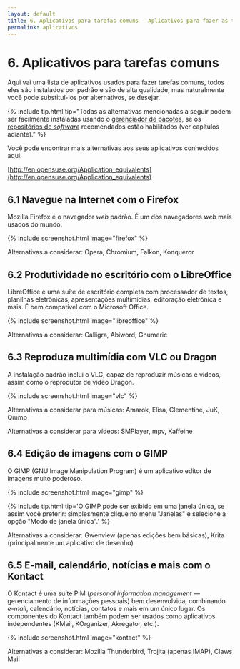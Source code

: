 ```yaml
---
layout: default
title: 6. Aplicativos para tarefas comuns - Aplicativos para fazer as tarefas mais comuns
permalink: aplicativos
---
```


# 6. Aplicativos para tarefas comuns

Aqui vai uma lista de aplicativos usados para fazer tarefas comuns, todos eles são instalados por padrão e são de alta qualidade, mas naturalmente você pode substituí-los por alternativos, se desejar.

{% include tip.html tip="Todas as alternativas mencionadas a seguir podem ser facilmente instaladas usando o [gerenciador de pacotes](installpackage), se os [repositórios de *software*](repositories) recomendados estão habilitados (ver capítulos adiante)." %}

Você pode encontrar mais alternativas aos seus aplicativos conhecidos aqui:

[http://en.opensuse.org/Application_equivalents](http://en.opensuse.org/Application_equivalents)

## 6.1 Navegue na Internet com o Firefox

Mozilla Firefox é o navegador *web* padrão. É um dos navegadores *web* mais usados do mundo.

{% include screenshot.html image="firefox" %}

Alternativas a considerar: Opera, Chromium, Falkon, Konqueror

## 6.2 Produtividade no escritório com o LibreOffice

LibreOffice é uma suíte de escritório completa com processador de textos, planilhas eletrônicas, apresentações multimídias, editoração eletrônica e mais. É bem compatível com o Microsoft Office.

{% include screenshot.html image="libreoffice" %}

Alternativas a considerar: Calligra, Abiword, Gnumeric

## 6.3 Reproduza multimídia com VLC ou Dragon

A instalação padrão inclui o VLC, capaz de reproduzir músicas e vídeos, assim como o reprodutor de vídeo Dragon.

{% include screenshot.html image="vlc" %}

Alternativas a considerar para músicas: Amarok, Elisa, Clementine, JuK, Qmmp

Alternativas a considerar para vídeos: SMPlayer, mpv, Kaffeine

## 6.4 Edição de imagens com o GIMP

O GIMP (GNU Image Manipulation Program) é um aplicativo editor de imagens muito poderoso.

{% include screenshot.html image="gimp" %}<p></p>

{% include tip.html tip='O GIMP pode ser exibido em uma janela única, se assim você preferir: simplesmente clique no menu "Janelas" e selecione a opção "Modo de janela única".' %}

Alternativas a considerar: Gwenview (apenas edições bem básicas), Krita (principalmente um aplicativo de desenho)

## 6.5 E-mail, calendário, notícias e mais com o Kontact

O Kontact é uma suíte PIM (*personal information management* — gerenciamento de informações pessoais) bem desenvolvida, combinando *e-mail*, calendário, notícias, contatos e mais em um único lugar. Os componentes do Kontact também podem ser usados como aplicativos independentes (KMail, KOrganizer, Akregator, etc.).

{% include screenshot.html image="kontact" %}

Alternativas a considerar: Mozilla Thunderbird, Trojita (apenas IMAP), Claws Mail
